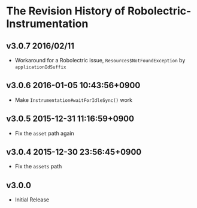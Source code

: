 # The Revision History of Robolectric-Instrumentation

## v3.0.7 2016/02/11

* Workaround for a Robolectric issue, `Resources$NotFoundException` by `applicationIdSuffix`

## v3.0.6 2016-01-05 10:43:56+0900

* Make `Instrumentation#waitForIdleSync()` work

## v3.0.5 2015-12-31 11:16:59+0900

* Fix the `asset` path again

## v3.0.4 2015-12-30 23:56:45+0900

* Fix the `assets` path

## v3.0.0

* Initial Release

